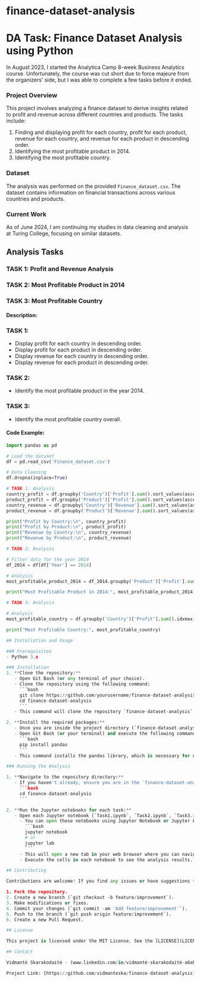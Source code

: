 # finance-dataset-analysis

# DA Task: Finance Dataset Analysis using Python

In August 2023, I started the Analytica Camp 8-week Business Analytics course. Unfortunately, the course was cut short due to force majeure from the organizers' side, but I was able to complete a few tasks before it ended.

### Project Overview
This project involves analyzing a finance dataset to derive insights related to profit and revenue across different countries and products. The tasks include:

1. Finding and displaying profit for each country, profit for each product, revenue for each country, and revenue for each product in descending order.
2. Identifying the most profitable product in 2014.
3. Identifying the most profitable country.

### Dataset
The analysis was performed on the provided `Finance_dataset.csv`. The dataset contains information on financial transactions across various countries and products.

### Current Work
As of June 2024, I am continuing my studies in data cleaning and analysis at Turing College, focusing on similar datasets.

## Analysis Tasks

### TASK 1: Profit and Revenue Analysis
### TASK 2: Most Profitable Product in 2014
### TASK 3: Most Profitable Country

#### Description:

### TASK 1:
- Display profit for each country in descending order.
- Display profit for each product in descending order.
- Display revenue for each country in descending order.
- Display revenue for each product in descending order.

### TASK 2:
- Identify the most profitable product in the year 2014.

### TASK 3:
- Identify the most profitable country overall.

#### Code Example:
```python
import pandas as pd

# Load the dataset
df = pd.read_csv('Finance_dataset.csv')

# Data Cleaning
df.dropna(inplace=True)

# TASK 1: Analysis
country_profit = df.groupby('Country')['Profit'].sum().sort_values(ascending=False)
product_profit = df.groupby('Product')['Profit'].sum().sort_values(ascending=False)
country_revenue = df.groupby('Country')['Revenue'].sum().sort_values(ascending=False)
product_revenue = df.groupby('Product')['Revenue'].sum().sort_values(ascending=False)

print("Profit by Country:\n", country_profit)
print("Profit by Product:\n", product_profit)
print("Revenue by Country:\n", country_revenue)
print("Revenue by Product:\n", product_revenue)

# TASK 2: Analysis

# Filter data for the year 2014
df_2014 = df[df['Year'] == 2014]

# Analysis
most_profitable_product_2014 = df_2014.groupby('Product')['Profit'].sum().idxmax()

print("Most Profitable Product in 2014:", most_profitable_product_2014)

# TASK 3: Analysis

# Analysis
most_profitable_country = df.groupby('Country')['Profit'].sum().idxmax()

print("Most Profitable Country:", most_profitable_country)

## Installation and Usage

### Prerequisites
- Python 3.x

### Installation
1. **Clone the repository:**
   - Open Git Bash (or any terminal of your choice).
   - Clone the repository using the following command:
     ```bash
     git clone https://github.com/yourusername/finance-dataset-analysis.git
     cd finance-dataset-analysis
     ```
   - This command will clone the repository `finance-dataset-analysis` from GitHub to your local machine and then navigate into the cloned directory.

2. **Install the required packages:**
   - Once you are inside the project directory (`finance-dataset-analysis`), you need to install pandas.
   - Open Git Bash (or your terminal) and execute the following command:
     ```bash
     pip install pandas
     ```
   - This command installs the pandas library, which is necessary for data manipulation and analysis in your project.

### Running the Analysis

1. **Navigate to the repository directory:**
   - If you haven't already, ensure you are in the `finance-dataset-analysis` directory in Git Bash or your terminal:
     ```bash
     cd finance-dataset-analysis
     ```

2. **Run the Jupyter notebooks for each task:**
   - Open each Jupyter notebook (`Task1.ipynb`, `Task2.ipynb`, `Task3.ipynb`) to perform the data analysis tasks:
     - You can open these notebooks using Jupyter Notebook or Jupyter Lab. Start Jupyter Notebook or Jupyter Lab from the command line:
       ```bash
       jupyter notebook
       # or
       jupyter lab
       ```
     - This will open a new tab in your web browser where you can navigate to and open each notebook (`Task1.ipynb`, `Task2.ipynb`, `Task3.ipynb`).
     - Execute the cells in each notebook to see the analysis results.

## Contributing

Contributions are welcome! If you find any issues or have suggestions for improvements, please fork the repository and submit a pull request. Here's a general outline of how you can contribute:

1. Fork the repository.
2. Create a new branch (`git checkout -b feature/improvement`).
3. Make modifications or fixes.
4. Commit your changes (`git commit -am 'Add feature/improvement'`).
5. Push to the branch (`git push origin feature/improvement`).
6. Create a new Pull Request.

## License

This project is licensed under the MIT License. See the [LICENSE](LICENSE) file for more details.

## Contact

Vidmantė Skarakodaitė - (www.linkedin.com/in/vidmantė-skarakodaitė-a6ab27300) - vidmante.skarakodaite@gmail.com

Project Link: [https://github.com/vidmanteska/finance-dataset-analysis](https://github.com/vidmanteska/finance-dataset-analysis)
